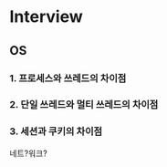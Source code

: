 # Interview

## OS

### 1. 프로세스와 쓰레드의 차이점



### 2. 단일 쓰레드와 멀티 쓰레드의 차이점


### 3. 세션과 쿠키의 차이점

네트?워크?

